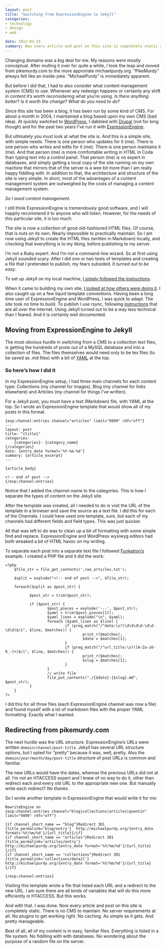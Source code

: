 ```yaml
---
layout: post
title: "Switching from ExpressionEngine to Jekyll"
categories:
- technology
- design
- web

date: 2013-03-25
summary: Now every article and post on this site is completely static and created with Jekyll. There is no CMS to maintain. No server requirements. No plugins to get working right. No caching. As simple as it gets. Here&rsquo;s the how and why.
---
```


Changing domains was a big deal for me. My reasons were mostly conceptual. After mulling it over for quite a while, I took the leap and moved from pikemurdy.com to the more approriate michaelpurdy.org. &ldquo;PikeMurdy&rdquo; always felt like an inside-joke. &ldquo;MichaelPurdy&rdquo; is immediately apparent.

But before I did that, I had to also consider what content management system (CMS) to use. Whenever any redesign happens or certainly any shift in content it&rsquo;s worth reconsidering what you&rsquo;re using. *Is there anything better*? *Is it worth the change*? *What do you need to do*?

Since this site has been a blog, it has been run by some kind of CMS. For about a month in 2004, I maintained a blog based upon my own CMS (bad idea). At quickly switched to [WordPress](http://wordpress.org), I dabbled with [Drupal](http://www.drupal.com) (not for long though) and for the past two years I&rsquo;ve run it with [ExpressionEngine](http://ellislab.com/expressionengine/).

But ultimately you must look at what the site is. And this is a simple site, with simple needs. There is one person who updates for it (me). There is one person who writes and edits for it (me). There is one person maintains it (me). And that person (me) is more comfortable writing in HTML in Coda than typing text into a control panel. That person (me) is no expert in databases, and simply getting a local copy of the site running on my own machine that mirrors that of the server is a wee bit more than I am really happy fiddling with. In addition to that, the architecture and structure of the site is very simple. In short, most of the advantages of a content management system are outweighed by the costs of managing a content management system.

*So I axed content management*.

I still think ExpressionEngine is tremendously good software, and I will happily recommend it to anyone who will listen. However, for the needs of this particular site, it is too much.

The site is now a collection of good old-fashioned HTML files. Of course, that is nuts on its own. Nearly impossible to practically maintain. So I am now using Jekyll to create the HTML files (written in Markdown) locally, and checking that everything is to my liking, before publishing to my server.

I&rsquo;m not a Ruby expert. And I&rsquo;m not a command-line wizard. So at first using Jekyll sounded scary. After I did one or two tests of templates and creating a file that I pretended to publish, my fears subsided. *It turned out to be easy*.

To set up Jekyll on my local machine, [I simply followed the instructions](https://github.com/mojombo/jekyll/wiki/Install).

When it came to building my own site, [I looked at how others were doing it](https://github.com/mojombo/jekyll/wiki/Sites). I also caught up on a few liquid template conventions. Having been a long time user of ExpressionEngine and WordPress, I was quick to adapt. The site took no time to build. To publish I use rsync, following [instructions](http://henrik.nyh.se/octopress/2009/04/jekyll/) that are all over the internet. Using Jekyll turned out to be a way less technical than I feared. And it is certainly well documented.

## Moving from ExpressionEngine to Jekyll

The most obvious hurdle in switching from a CMS to a collection text files, is getting the hundreds of posts out of a MySQL database and into a collection of files. The files themselves would need only to be tex files (to be saved as .md files) with a bit of [YAML](http://en.wikipedia.org/wiki/YAML) at the top.

### So here&rsquo;s how I did it

In my ExpressionEngine setup, I had three main channels for each content type: Collections (my channel for images), Blog (my channel for links elsewhere) and Articles (my channel for things I&rsquo;ve written).

For a Jekyll post, you must have a text (Markdown) file, with YAML at the top. So I wrote an ExpressionEngine template that would show all of my posts in this format.


	{exp:channel:entries channel="articles" limit="9999" rdf="off"}
	---
	layout: post
	title: "{title}"
	categories:
	 	{categories}- {category_name}
	{/categories}
	date: {entry_date format='%Y-%m-%d'}
	summary: {article_excerpt}
	---
	 
	{article_body}
	
	<!-- end of post -->
	{/exp:channel:entries}


Notice that I added the channel-name to the categories. This is how I separate the types of content on the Jekyll site.

After the template was created, all I needed to do is visit the URL of the template in a browser and save the source as a text file. I did this for each of the Channels. I could have used one template, sure, but each of my channels had different fields and field types. This was just quicker.

All that was left to do was to clean up a bit of formatting with some simple find and replace. ExpressionEngine and WordPress wysiwyg editors had both wreaked a bit of HTML havoc on my writing.

To separate each post into a separate text file I followed [Funkatron&rsquo;s](http://funkatron.com/posts/migrating-from-expressionengine-to-jekyll.html) example. I created a PHP file and it did the work: 


	<?php
		$file_str = file_get_contents('./ee_articles.txt');
		 
		$split = explode("<!-- end of post -->", $file_str);
		 
		foreach($split as $post_str) {
		 
		       $post_str = trim($post_str);
		 
		       if ($post_str) {
		               $post_pieces = explode('---', $post_str);
		               $yaml = trim($post_pieces[1]);
		               $yaml_lines = explode("\n", $yaml);
		               foreach ($yaml_lines as $line) {
		                       if (preg_match("/^date:\s?(\d\d\d\d-\d\d-\d\d)$/i", $line, $matches)) {
		                               print_r($matches);
		                               $date = $matches[1];
		                       }
		                       if (preg_match("/^url_title:\s?([A-Za-z0-9_-]+)$/i", $line, $matches)) {
		                               print_r($matches);
		                               $slug = $matches[1];
		                       }
		               }
		               // write file
		               file_put_contents("./{$date}-{$slug}.md", $post_str);
		       }
		}
	?>

I did this for all three files (each ExpressionEngine channel was now a file) and found myself with a lot of markdown files with the proper YAML formatting. Exactly what I wanted.

## Redirecting from pikemurdy.com

The next hurdle was the URL structure. ExpressionEngine&rsquo;s URLs were written `domain/channel/post-title`. Jekyll has several URL structure options, but I opted for &ldquo;pretty&rdquo; because it was, well, pretty. Also the `domain/year/month/day/post-title` structure of post URLs is common and familiar.

The new URLs would have the dates, whereas the previous URLs did not at all. I&rsquo;m not an HTACCESS expert and I knew of no way to do it, other than redirect each and every old URL to the appropriate new one. But manually write each redirect? *No thanks*.

So I wrote another template in ExpressionEngine that would write it for me:


	RewriteEngine on
	{exp:channel:entries channel="blog|collections|articles|quentin" limit="9999" rdf="off"}
	
	{if channel_short_name == "blog"}Redirect 301 {title_permalink='blog/entry'}  http://michaelpurdy.org/{entry_date format='%Y/%m/%d'}/{url_title}{/if}
	{if channel_short_name == "articles"}Redirect 301 {title_permalink='articles/entry'}  http://michaelpurdy.org/{entry_date format='%Y/%m/%d'}/{url_title}{/if}
	{if channel_short_name == "collections"}Redirect 301 {title_permalink='collections/detail'}  http://michaelpurdy.org/{entry_date format='%Y/%m/%d'}/{url_title}{/if}
	
	{/exp:channel:entries}


Visiting this template wrote a file that listed each URL and a redirect to the new URL. I am sure there are all kinds of variables that will do this more efficiently in HTACCESS. But this works.

And with that. I was done. Now every article and post on this site is completely static. There is no CMS to maintain. No server requirements at all. No plugins to get working right. No caching. As simple as it gets. And pretty manageable.

Best of all, all of my content is in easy, familiar files. Everything is listed in a file system. No fiddling with with databases. No wondering about the purpose of a random file on the server.
